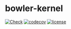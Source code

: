 # bowler-kernel

[![Check](https://github.com/CommonWealthRobotics/bowler-kernel/workflows/Check/badge.svg)](https://github.com/CommonWealthRobotics/bowler-kernel/actions?query=workflow%3ACheck)
[![codecov](https://codecov.io/gh/CommonWealthRobotics/bowler-kernel/branch/master/graph/badge.svg)](https://codecov.io/gh/CommonWealthRobotics/bowler-kernel)
[![license](https://img.shields.io/github/license/commonwealthrobotics/bowler-kernel?style=flat-square)](https://github.com/CommonWealthRobotics/bowler-kernel/blob/master/COPYING.LESSER)
